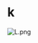 # k

![L.png](https://github.com/Tan12d/Oracle-Database-Problems/assets/100254217/d60e525d-13df-468f-b9bd-a8bd2a6b2c28)

